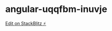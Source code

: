 # angular-uqqfbm-inuvje

[Edit on StackBlitz ⚡️](https://stackblitz.com/edit/angular-uqqfbm-inuvje)
